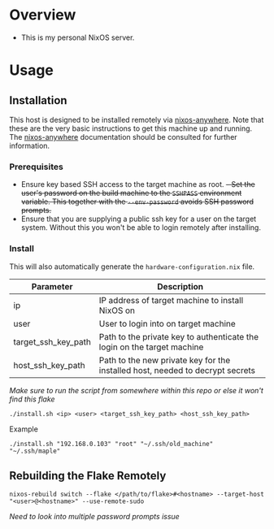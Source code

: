 # Overview
- This is my personal NixOS server.

# Usage

## Installation

This host is designed to be installed remotely via [nixos-anywhere](https://github.com/nix-community/nixos-anywhere).  Note that these are the very basic instructions to get this machine up and running.  The [nixos-anywhere](https://github.com/nix-community/nixos-anywhere/blob/main/docs/INDEX.md) documentation should be consulted for further information.

### Prerequisites 
- Ensure key based SSH access to the target machine as root.
~~- Set the user's password on the build machine to the `SSHPASS` environment variable.  This together with the `--env-password` avoids SSH password prompts.~~
- Ensure that you are supplying a public ssh key for a user on the target system.  Without this you won't be able to login remotely after installing.

### Install

This will also automatically generate the `hardware-configuration.nix` file.

| Parameter | Description |
| - | - |
| ip | IP address of target machine to install NixOS on |
| user | User to login into on target machine |
| target_ssh_key_path | Path to the private key to authenticate the login on the target machine |
| host_ssh_key_path | Path to the new private key for the installed host, needed to decrypt secrets |

*Make sure to run the script from somewhere within this repo or else it won't find this flake*
```
./install.sh <ip> <user> <target_ssh_key_path> <host_ssh_key_path>
```

Example

```
./install.sh "192.168.0.103" "root" "~/.ssh/old_machine" "~/.ssh/maple"
```

## Rebuilding the Flake Remotely
```
nixos-rebuild switch --flake </path/to/flake>#<hostname> --target-host "<user>@<hostname>" --use-remote-sudo
```
*Need to look into multiple password prompts issue*

